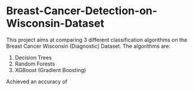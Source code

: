 # Breast-Cancer-Detection-on-Wisconsin-Dataset
This project aims at comparing 3 different classification algorithms on the Breast Cancer Wisconsin (Diagnostic) Dataset.
The algorithms are:
1. Decision Trees
2. Random Forests
3. XGBoost (Gradient Boosting)

Achieved an accuracy of 
